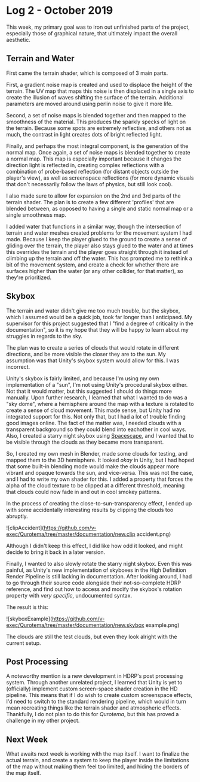 # Log 2 - October 2019

This week, my primary goal was to iron out unfinished parts of the project, especially those of graphical nature, that ultimately impact the overall aesthetic.

## Terrain and Water

First came the terrain shader, which is composed of 3 main parts.

First, a gradient noise map is created and used to displace the height of the terrain. The UV map that maps this noise is then displaced in a single axis to create the illusion of waves shifting the surface of the terrain. Additional parameters are moved around using perlin noise to give it more life.

Second, a set of noise maps is blended together and then mapped to the smoothness of the material. This produces the sparkly specks of light on the terrain. Because some spots are extremely reflective, and others not as much, the contrast in light creates dots of bright reflected light.

Finally, and perhaps the most integral component, is the generation of the normal map. Once again, a set of noise maps is blended together to create a normal map. This map is especially important because it changes the direction light is reflected in, creating complex reflections with a combination of probe-based reflection (for distant objects outside the player's view), as well as screenspace reflections (for more dynamic visuals that don't necessarily follow the laws of physics, but still look cool).

I also made sure to allow for expansion on the 2nd and 3rd parts of the terrain shader. The plan is to create a few different 'profiles' that are blended between, as opposed to having a single and static normal map or a single smoothness map.

I added water that functions in a similar way, though the intersection of terrain and water meshes created problems for the movement system I had made. Because I keep the player glued to the ground to create a sense of gliding over the terrain, the player also stays glued to the water and at times this overrides the terrain and the player goes straight through it instead of climbing up the terrain and off the water. This has prompted me to rethink a bit of the movement system, and create a check for whether there are surfaces higher than the water (or any other collider, for that matter), so they're prioritized.

## Skybox

The terrain and water didn't give me too much trouble, but the skybox, which I assumed would be a quick job, took far longer than I anticipaed. My supervisor for this project suggested that I "find a degree of criticality in the documentation", so it is my hope that they will be happy to learn about my struggles in regards to the sky.

The plan was to create a series of clouds that would rotate in different directions, and be more visible the closer they are to the sun. My assumption was that Unity's skybox system would allow for this. I was incorrect.

Unity's skybox is fairly limited, and because I'm using my own implementation of a "sun", I'm not using Unity's procedural skybox either. Not that it would matter, but this suggested I should do things more manually. Upon further research, I learned that what I wanted to do was a "sky dome", where a hemisphere around the map with a texture is rotated to create a sense of cloud movement. This made sense, but Unity had no integrated support for this. Not only that, but I had a lot of trouble finding good images online. The fact of the matter was, I needed clouds with a transparent background so they could blend into eachother in cool ways. Also, I created a starry night skybox using [Spacescape](https://github.com/petrocket/spacescape), and I wanted that to be visible through the clouds as they became more transparent.

So, I created my own mesh in Blender, made some clouds for testing, and mapped them to the 3D hemisphere. It looked _okay_ in Unity, but I had hoped that some built-in blending mode would make the clouds appear more vibrant and opaque towards the sun, and vice-versa. This was not the case, and I had to write my own shader for this. I added a property that forces the alpha of the cloud texture to be clipped at a different threshold, meaning that clouds could now fade in and out in cool smokey patterns.

In the process of creating the close-to-sun-transparency effect, I ended up with some accidentally interesting results by clipping the clouds too abruptly.

![clipAccident](https://github.com/v-exec/Qurotema/tree/master/documentation/new.clip accident.png)

Although I didn't keep this effect, I did like how odd it looked, and might decide to bring it back in a later version.

Finally, I wanted to also slowly rotate the starry night skybox. Even this was painful, as Unity's new implementation of skyboxes in the High Definition Render Pipeline is still lacking in documentation. After looking around, I had to go through their source code alongside their not-so-complete HDRP reference, and find out how to access and modify the skybox's rotation property with _very specific_, undocumented syntax.

The result is this:

![skyboxExample](https://github.com/v-exec/Qurotema/tree/master/documentation/new.skybox example.png)

The clouds are still the test clouds, but even they look alright with the current setup.

## Post Processing

A noteworthy mention is a new development in HDRP's post processing system. Through another unrelated project, I learned that Unity is yet to (officially) implement custom screen-space shader creation in the HD pipeline. This means that if I do wish to create custom screenspace effects, I'd need to switch to the standard rendering pipeline, which would in turn mean recreating things like the terrain shader and atmospheric effects. Thankfully, I do not plan to do this for _Qurotema_, but this has proved a challenge in my other project.

## Next Week

What awaits next week is working with the map itself. I want to finalize the actual terrain, and create a system to keep the player inside the limitations of the map without making them feel too limited, and hiding the borders of the map itself.